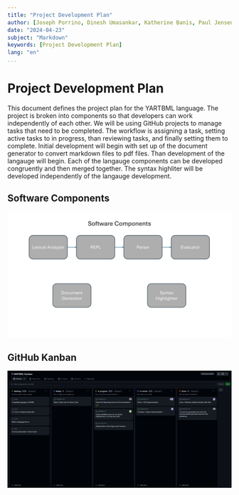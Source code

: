 ```yaml
---
title: "Project Development Plan"
author: [Joseph Porrino, Dinesh Umasankar, Katherine Banis, Paul Jensen]
date: "2024-04-23"
subject: "Markdown"
keywords: [Project Development Plan]
lang: "en"
...
```


# Project Development Plan

This document defines the project plan for the YARTBML language. The project is broken into components so that developers can work independently of each other. We will be using GitHub projects to manage tasks that need to be completed. The workflow is assigning a task, setting active tasks to in progress, than reviewing tasks, and finally setting them to complete. Initial development will begin with set up of the document generator to convert markdown files to pdf files. Than development of the langauge will begin. Each of the langauge components can be developed congruently and then merged together. The syntax highliter will be developed independently of the langauge development.

## Software Components
![alt text](/assets/software_components.png)

## GitHub Kanban
![alt text](/assets/Kanban.png)